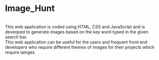 <h1> Image_Hunt </h1>  <br>
This web application is coded using HTML, CSS and JavaScript and is deveoped to generate images based on the key word typed in the given search bar. <br>
This web application can be useful for the users and frequent front end developers who require different themes of images for their projects which require iamges
